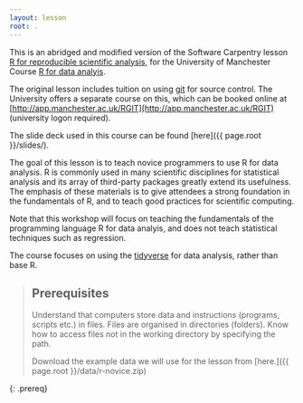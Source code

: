 ```yaml
---
layout: lesson
root: .
---
```



This is an abridged and modified version of the Software Carpentry lesson [R for reproducible scientific analysis](http://swcarpentry.github.io/r-novice-gapminder), for the University of Manchester Course [R for data analyis](https://app.manchester.ac.uk/rrdata).  

The original lesson includes tuition on using [git](https://git-scm.com/) for source control. The University offers a separate course on this, which can be booked online at [http://app.manchester.ac.uk/RGIT](http://app.manchester.ac.uk/RGIT) (university logon required).


The slide deck used in this course can be found [here]({{ page.root }}/slides/).


The goal of this lesson is to teach novice programmers to use R for data analysis. R is commonly used in many scientific disciplines for statistical analysis and its array of third-party packages greatly extend its usefulness.  The emphasis of these materials is to give attendees a strong foundation in the fundamentals of R, and to teach good practices for scientific computing.

Note that this workshop will focus on teaching the fundamentals of the
programming language R for data analyis, and does not teach statistical techniques such as regression.

The course focuses on using the [tidyverse](https://www.tidyverse.org) for data analysis, rather than base R.



> ## Prerequisites
>
> Understand that computers store data and instructions (programs, scripts etc.) in files.
> Files are organised in directories (folders).
> Know how to access files not in the working directory by specifying the path.
> 
> Download the example data we will use for the lesson from [here.]({{ page.root }}/data/r-novice.zip)
>
{: .prereq}
